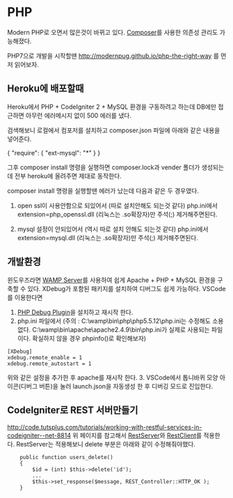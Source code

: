# PHP

Modern PHP로 오면서 많은것이 바뀌고 있다.
[Composer](https://getcomposer.org)를 사용한 의존성 관리도 가능해졌다.

PHP7으로 개발을 시작할땐 http://modernpug.github.io/php-the-right-way 를 먼저 읽어보자.

## Heroku에 배포할때

Heroku에서 PHP + CodeIgniter 2 + MySQL 환경을 구동하려고 하는데
DB에만 접근하면 아무런 에러메시지 없이 500 에러를 냈다.

검색해보니 로컬에서 컴포저를 설치하고 composer.json 파일에 아래와 같은 내용을 넣어준다.

{
"require": {
    "ext-mysql": "*"
   }
}

그후 composer install 명령을 실행하면 composer.lock과 vender 폴더가 생성되는데 전부 heroku에 올려주면 제대로 동작한다.

composer install 명령을 실행할땐 에러가 났는데
다음과 같은 두 경우였다.

1. open ssl이 사용안함으로 되있어서 (따로 설치안해도 되는것 같다)
php.ini에서 extension=php_openssl.dll (리눅스는 .so확장자)만 주석(;) 제거해주면된다.

2. mysql 설정이 안되있어서 (역시 따로 설치 안해도 되는것 같다)
php.ini에서 extension=mysql.dll (리눅스는 .so확장자)만 주석(;) 제거해주면된다.


## 개발환경
윈도우즈라면 [WAMP Server](http://wampserver.com/en)를 사용하여 쉽게 Apache + PHP + MySQL 환경을 구축할 수 있다.
XDebug가 포함된 패키지를 설치하여 디버그도 쉽게 가능하다.
VSCode를 이용한다면
1. [PHP Debug Plugin](https://marketplace.visualstudio.com/items?itemName=felixfbecker.php-debug)을 설치하고 재시작 한다.
2. php.ini 파일에서
 (주의 : C:\wamp\bin\php\php5.5.12\php.ini는 수정해도 소용없다. C:\wamp\bin\apache\apache2.4.9\bin\php.ini가 실제로 사용되는 파일이다. 확실하지 않을 경우 phpinfo()로 확인해보자)
```
[XDebug]
xdebug.remote_enable = 1
xdebug.remote_autostart = 1
```
위와 같은 설정을 추가한 후 apache를 재시작 한다.
3. VSCode에서 톱니바퀴 모양 아이콘(디버그 버튼)을 눌러 launch.json을 자동생성 한 후 디버깅 모드로 진입한다.


## CodeIgniter로 REST 서버만들기

http://code.tutsplus.com/tutorials/working-with-restful-services-in-codeigniter--net-8814
위 페이지를 참고해서 [RestServer](https://github.com/chriskacerguis/codeigniter-restserver)와 [RestClient](https://github.com/philsturgeon/codeigniter-restclient)를 적용한다.
RestServer는 적용해보니 delete 부분은 아래와 같이 수정해줘야했다.
```
    public function users_delete()
    {
        $id = (int) $this->delete('id');
        ...
        $this->set_response($message, REST_Controller::HTTP_OK );
    }
```        
